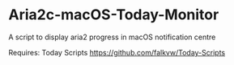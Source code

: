 # Aria2c-macOS-Today-Monitor
A script to display aria2 progress in macOS notification centre

Requires: Today Scripts
https://github.com/falkvw/Today-Scripts
